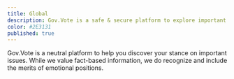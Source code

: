 ```yaml
---
title: Global
description: Gov.Vote is a safe & secure platform to explore important issues. We never save your personal data.
color: #2E3131
published: true
---
```


Gov.Vote is a neutral platform to help you discover your stance on important issues. While we value fact-based information, we do recognize and include the merits of emotional positions.
